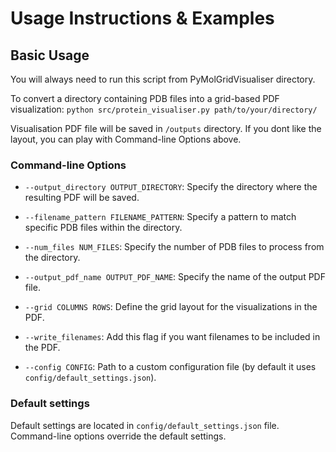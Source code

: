 # Usage Instructions & Examples

## Basic Usage

You will always need to run this script from PyMolGridVisualiser directory.

To convert a directory containing PDB files into a grid-based PDF visualization:
    ```
    python src/protein_visualiser.py path/to/your/directory/
    ```

Visualisation PDF file will be saved in `/outputs` directory. If you dont like the layout, you can play with Command-line Options above.

### Command-line Options

- `--output_directory OUTPUT_DIRECTORY`: Specify the directory where the resulting PDF will be saved.
  
- `--filename_pattern FILENAME_PATTERN`: Specify a pattern to match specific PDB files within the directory.

- `--num_files NUM_FILES`: Specify the number of PDB files to process from the directory.

- `--output_pdf_name OUTPUT_PDF_NAME`: Specify the name of the output PDF file.

- `--grid COLUMNS ROWS`: Define the grid layout for the visualizations in the PDF.

- `--write_filenames`: Add this flag if you want filenames to be included in the PDF.

- `--config CONFIG`: Path to a custom configuration file (by default it uses `config/default_settings.json`).

### Default settings 

Default settings are located in `config/default_settings.json` file. Command-line options override the default settings. 